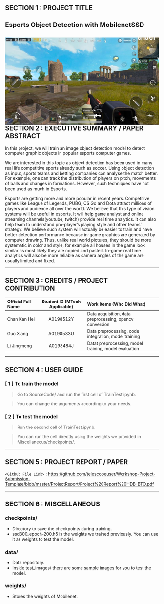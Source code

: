 ## SECTION 1 : PROJECT TITLE
## Esports Object Detection with MobilenetSSD
<img src="Miscellaneous/title picture.png"
     style="float: left; margin-right: 0px;" />
---
## SECTION 2 : EXECUTIVE SUMMARY / PAPER ABSTRACT
In this project, we will train an image object detection model to detect computer graphic objects in popular esports computer games.

We are interested in this topic as object detection has been used in many real life competitive sports already such as soccer. Using object detection as input, sports teams and betting companies can analyse the match better. For example, one can track the distribution of players on pitch, movements of balls and changes in formations. However, such techniques have not been used as much in Esports.


Esports are getting more and more popular in recent years. Competitive games like League of Legends, PUBG, CS Go and Dota attract millions of players and audience all over the world. We believe that this type of vision systems will be useful in esports. It will help game analyst and online streaming channels(youtube, twitch) provide real time analytics. It can also help team to understand pro-player’s playing style and other teams’ strategy. We believe such system will actually be easier to train and have better detection performance because in-game graphics are generated by computer drawing. Thus, unlike real world pictures, they should be more systematic in color and style, for example all houses in the game look similar as most likely they are copied and pasted. In-game real time analytics will also be more reliable as camera angles of the game are usually limited and fixed.

---
## SECTION 3 : CREDITS / PROJECT CONTRIBUTION

| Official Full Name  | Student ID (MTech Applicable)  | Work Items (Who Did What) |
| :------------ |:---------------:| :-----|
| Chan Kan Hei | A0198512Y | Data acquisition, data preprocessing, opencv conversion|
| Guo Xiang  | A0198533U | Data preprocessing, code integration, model training|
| Li Jingmeng | A0198484J | Datat preprocessing, model training, model evaluation|

---
## SECTION 4 : USER GUIDE

### [ 1 ] To train the model

> Go to SourceCode/ and run the first cell of TrainTest.ipynb.

> You can change the arguments according to your needs.

### [ 2 ] To test the model

> Run the second cell of TrainTest.ipynb.

> You can run the cell directly using the weights we provided in Miscellaneous/checkpoints/.

---
## SECTION 5 : PROJECT REPORT / PAPER

`<Github File Link>` : <https://github.com/telescopeuser/Workshop-Project-Submission-Template/blob/master/ProjectReport/Project%20Report%20HDB-BTO.pdf>

---
## SECTION 6 : MISCELLANEOUS

### checkpoints/
* Directory to save the checkpoints during training.
* ssd300_epoch-200.h5 is the weights we trained previously. You can use it as weights to test the model.

### data/
* Data repository.
* Inside test_images/  there are some sample images for you to test the model.

### weights/
* Stores the weights of Mobilenet.
